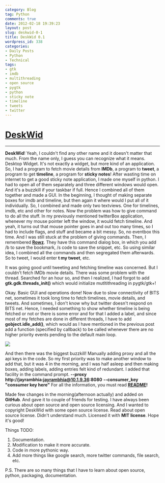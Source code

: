 ```yaml
---
category: Blog
tag: Python
comments: true
date: 2012-02-18 19:39:23
layout: post
slug: deskwid-0-1
title: DeskWid 0.1
wordpress_id: 338
categories:
- Daily Posts
- Python
- Technical
tags:
- gtk
- imdb
- multithreading
- open source
- pygtk
- python
- sticky note
- timeline
- tweets
- twitter
---
```


# [DeskWid](https://github.com/jayrambhia/DeskWid)


****
**DeskWid**! Yeah, I couldn't find any other name and it doesn't matter that much. From the name only, I guess you can recognize what it means. Desktop Widget. It's not exactly a widget, but more kind of an application.
So, I had a program to fetch movie details from **IMDb**, a program to **tweet**, a program to get **timeline**, a program for **sticky notes**! After wasting time on internet to get a good sticky note application, I made one myself in python. I had to open all of them separately and three different windows would open. And it's a buzzkill if your taskbar if full. Hence I combined all of them together and made a GUI.
In the beginning, I thought of making separate boxes for imdb and timeline, but then again it where would I put all of it individually. So, I combined and made only two textviews. One for timelines, imdb, etc and other for notes.
Now the problem was how to give command to do all the stuff. In my previously mentioned twitterBox application, whenever my mouse pointer left the window, it would fetch timeline. And yeah, it turns out that mouse pointer goes in and out too many times, so I had to include flags, and stuff and became a bit messy. So, no eventbox this time.
And I was still stuck at the problem of giving commands. Then, I remembered [**Rowz**](http://rowz.in/). They have this command dialog box, in which you add /b to save the bookmark, /s code to save the snippet, etc. So using similar idea, I combined all the commands and then segregated them afterwards. So to tweet, I would enter **t my tweet**, etc.

It was going good until tweeting and fetching timeline was concerned. But I couldn't fetch IMDb movie details. There was some problem with the thread. Searched for an hour so, and then I realized, I had forgot to add **gtk.gdk.threads_init()** which would initialize mutltithreading in pygtk/gtk+!

Okay. Basic GUI and operations done! Now due to slow connectivity of BITS net, sometimes it took long time to fetch timelines, movie details, and tweets. And sometimes, I don't know why but twitter doesn't respond on BITS net. Hence, I needed something to show whether timeline is being fetched or not or there is some error and for that I added a label, and since most of my fetches are done in different threads, I have to add **gobject.idle_add()**, which would as I have mentioned in the previous post add a function (specified by callback) to be called whenever there are no higher priority events pending to the default main loop.

[![](http://www.jayrambhia.com/blog/wp-content/uploads/2012/02/deskwid.png?w=300)](http://www.jayrambhia.com/blog/wp-content/uploads/2012/02/deskwid.png)

And then there was the biggest buzzkill! Manually adding proxy and all the api keys in the code. So my first priority was to make another window to add that, but it was 4 in the morning, and I was half asleep and then making boxes, adding labels, adding entries felt kind of redundant. I added that facility in the command prompt.
**--proxy http://jayrambhia:jayrambhia@10.1.9.36:8080**
**--consumer_key "consumer key here"**
For all the information, you must read **[README](https://github.com/jayrambhia/DeskWid#readme)!**

Made few changes in the morning(afternoon actually) and added on **GitHub**. And gave it to couple of friends for testing.
I have always been curious about open source and open source licensing. And I wanted to copyright DeskWid with some open source license. Read about open source license. Didn't understand much. Licensed it with **MIT license**. Hope it's good!

Things TODO:
1. Documentation.
2. Modification to make it more accurate.
3. Code in more pythonic way.
4. Add more things like google search, more twitter commands, file search, etc.

P.S. There are so many things that I have to learn about open source, python, packaging, documentation.

